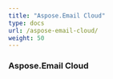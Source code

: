 ```yaml
---
title: "Aspose.Email Cloud"
type: docs
url: /aspose-email-cloud/
weight: 50
---
```


### **Aspose.Email Cloud**
